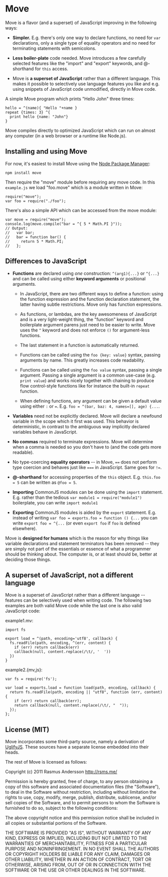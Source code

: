 # Move

Move is a flavor (and a superset) of JavaScript improving in the following ways:

- **Simpler.** E.g. there's only one way to declare functions, no need for `var` declarations, only a single type of equality operators and no need for terminating statements with semicolons.

- **Less boiler-plate** code needed. Move introduces a few carefully selected features like the "import" and "export" keywords, and @-shorthand for `this` access.

- Move is **a superset of JavaScript** rather than a different language. This makes it possible to selectively use language features you like and e.g. using snippets of JavaScript code unmodified, directly in Move code.

A simple Move program which prints "Hello John" three times:

    hello = ^(name){ "Hello "+name }
    repeat {times: 3} ^{
      print hello {name: "John"}
    }

Move compiles directly to optimized JavaScript which can run on almost any computer (in a web browser or a runtime like Node.js).

## Installing and using Move

For now, it's easiest to install Move using the [Node Package Manager](http://npmjs.org/):

    npm install move

Then require the "move" module before requiring any move code. In this `example.js` we load "foo.move" which is a module written in Move:

    require("move");
    var foo = require("./foo");

There's also a simple API which can be accessed from the move module:

    var move = require("move");
    console.log(move.compile("bar = ^{ 5 * Math.PI }"));
    // Output:
    //   var bar;
    //   bar = function bar() {
    //     return 5 * Math.PI;
    //   };

## Differences to JavaScript

- **Functions** are declared using *one* construction: `^(arg1){...}` or `^{...}` and can be called using either **keyword arguments** or positional arguments.
  
  - In JavaScript, there are two different ways to define a function: using the function expression and the function declaration statement, the latter having subtle restrictions. Move only has function expressions.
  
  - As functions, or lambdas, are the key awesomeness of JavaScript and is a very light-weight thing, the "function" keyword and boilerplate argument parens just need to be easier to write. Move uses the `^` keyword and does not enforce `()` for argument-less functions.

  - The last statement in a function is automatically returned.
  
  - Functions can be called using the `foo {key: value}` syntax, passing arguments by name. This greatly increases code readability.
  
  - Functions can be called using the `foo value` syntax, passing a single argument. Passing a single argument is a common use-case (e.g. `print value`) and works nicely together with chaining to produce flow control-style functions like for instance the built-in `repeat` function.
  
  - When defining functions, any argument can be given a default value using either `:` or `=`. E.g. `foo = ^(bar, baz: 4, names=[], age) {...`.

- **Variables** need not be explicitly declared. Move will declare a newfound variable in the scope which it first was used. This behavior is deterministic, in contrast to the ambiguous way implicitly declared variables behave in JavaScript.

- **No commas** required to terminate expressions. Move will determine when a comma is needed so you don't have to (and the code gets more readable).

- No type-coercing **equality operators** -- in Move, `==` does not perform type coercion and behaves just like `===` in JavaScript. Same goes for `!=`.

- **@-shorthand** for accessing properties of the `this` object. E.g. `this.foo = 5` can be written as `@foo = 5`.

- **Importing** CommonJS modules can be done using the `import` statement. E.g. rather than the tedious `var module1 = require("module1")` boilerplate, you can write `import module1`

- **Exporting** CommonJS modules is aided by the `export` statement. E.g. instead of writing `var foo = exports.foo = function () {...` you can write `export foo = ^{...` (or even `export foo` if `foo` is defined elsewhere).

Move is **designed for humans** which is the reason for why things like variable declarations and statement terminators has been removed -- they are simply not part of the essentials or essence of what a programmer should be thinking about. The computer is, or at least should be, better at deciding those things.

## A superset of JavaScript, not a different language

Move is a superset of JavaScript rather than a different language -- features can be selectively used when writing code. The following two examples are both valid Move code while the last one is also valid JavaScript code:

example1.mv:

    import fs
    
    export load = ^(path, encoding='utf8', callback) {
      fs.readFile(path, encoding, ^(err, content) {
        if (err) return callback(err)
        callback(null, content.replace(/\t/, '  '))
      })
    }

example2.{mv,js}:

    var fs = require('fs');
    
    var load = exports.load = function load(path, encoding, callback) {
      return fs.readFile(path, encoding || "utf8", function (err, content) {
        if (err) return callback(err);
        return callback(null, content.replace(/\t/, "  "));
      });
    };

## License (MIT)

Move incorporates some third-party source, namely a derivation of [UglifyJS](https://github.com/mishoo/UglifyJS). These sources have a separate license embedded into their heads.

The rest of Move is licensed as follows:

Copyright (c) 2011 Rasmus Andersson <http://rsms.me/>

Permission is hereby granted, free of charge, to any person obtaining a copy
of this software and associated documentation files (the "Software"), to deal
in the Software without restriction, including without limitation the rights
to use, copy, modify, merge, publish, distribute, sublicense, and/or sell
copies of the Software, and to permit persons to whom the Software is
furnished to do so, subject to the following conditions:

The above copyright notice and this permission notice shall be included in
all copies or substantial portions of the Software.

THE SOFTWARE IS PROVIDED "AS IS", WITHOUT WARRANTY OF ANY KIND, EXPRESS OR
IMPLIED, INCLUDING BUT NOT LIMITED TO THE WARRANTIES OF MERCHANTABILITY,
FITNESS FOR A PARTICULAR PURPOSE AND NONINFRINGEMENT. IN NO EVENT SHALL THE
AUTHORS OR COPYRIGHT HOLDERS BE LIABLE FOR ANY CLAIM, DAMAGES OR OTHER
LIABILITY, WHETHER IN AN ACTION OF CONTRACT, TORT OR OTHERWISE, ARISING FROM,
OUT OF OR IN CONNECTION WITH THE SOFTWARE OR THE USE OR OTHER DEALINGS IN
THE SOFTWARE.
